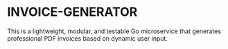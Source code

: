 # INVOICE-GENERATOR
This is a lightweight, modular, and testable Go microservice that generates professional PDF invoices based on dynamic user input.
